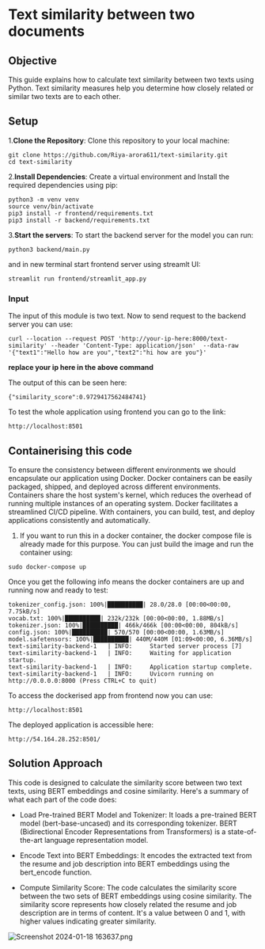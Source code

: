 # Text similarity between two documents

## Objective
This guide explains how to calculate text similarity between two texts using Python. Text similarity measures help you determine how closely related or similar two texts are to each other.


## Setup

1.**Clone the Repository**: Clone this repository to your local machine:

```
git clone https://github.com/Riya-arora611/text-similarity.git
cd text-similarity
```

2.**Install Dependencies**: Create a virtual environment and Install the required dependencies using pip:

```
python3 -m venv venv
source venv/bin/activate
pip3 install -r frontend/requirements.txt
pip3 install -r backend/requirements.txt
```

3.**Start the servers**: To start the backend server for the model you can run:

```python3 backend/main.py```

and in new terminal start frontend server using streamlt UI:

```streamlit run frontend/streamlit_app.py```


### Input

The  input of this module is two text. Now to send request to the backend server you can use:

```
curl --location --request POST 'http://your-ip-here:8000/text-similarity' --header 'Content-Type: application/json'  --data-raw '{"text1":"Hello how are you","text2":"hi how are you"}'
```

**replace your ip here in the above command**

The output of this can be seen here:

```
{"similarity_score":0.9729417562484741}
```

To test the whole application using frontend you can go to the link: 

```http://localhost:8501```



## Containerising this code

To ensure the consistency between different environments we should encapsulate our application using Docker. Docker containers can be easily packaged, shipped, and deployed across different environments. Containers share the host system's kernel, which reduces the overhead of running multiple instances of an operating system. Docker facilitates a streamlined CI/CD pipeline. With containers, you can build, test, and deploy applications consistently and automatically. 

1. If you want to run this in a docker container, the docker compose file is already made for this purpose. You can just build the image and run the container using:

```
sudo docker-compose up 
```
Once you get the following info means the docker containers are up and running now and ready to test:

```
tokenizer_config.json: 100%|██████████| 28.0/28.0 [00:00<00:00, 7.75kB/s]
vocab.txt: 100%|██████████| 232k/232k [00:00<00:00, 1.88MB/s]
tokenizer.json: 100%|██████████| 466k/466k [00:00<00:00, 804kB/s]
config.json: 100%|██████████| 570/570 [00:00<00:00, 1.63MB/s]
model.safetensors: 100%|██████████| 440M/440M [01:09<00:00, 6.36MB/s] 
text-similarity-backend-1   | INFO:     Started server process [7]
text-similarity-backend-1   | INFO:     Waiting for application startup.
text-similarity-backend-1   | INFO:     Application startup complete.
text-similarity-backend-1   | INFO:     Uvicorn running on http://0.0.0.0:8000 (Press CTRL+C to quit)
```


To access the dockerised app from frontend now you can use:

```
http://localhost:8501
```

The deployed application is accessible here:

```
http://54.164.28.252:8501/
```

## Solution Approach

This code is designed to calculate the similarity score between two text texts, using BERT embeddings and cosine similarity. Here's a summary of what each part of the code does:

- Load Pre-trained BERT Model and Tokenizer: It loads a pre-trained BERT model (bert-base-uncased) and its corresponding tokenizer. BERT (Bidirectional Encoder Representations from Transformers) is a state-of-the-art language representation model.


- Encode Text into BERT Embeddings: It encodes the extracted text from the resume and job description into BERT embeddings using the bert_encode function.

- Compute Similarity Score: The code calculates the similarity score between the two sets of BERT embeddings using cosine similarity. The similarity score represents how closely related the resume and job description are in terms of content. It's a value between 0 and 1, with higher values indicating greater similarity.

![Screenshot 2024-01-18 163637.png](..%2F..%2FOneDrive%2FPictures%2FScreenshots%2FScreenshot%202024-01-18%20163637.png)

